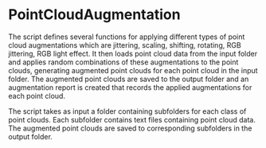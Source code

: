 # PointCloudAugmentation


The script defines several functions for applying different types of point cloud augmentations which are jittering, scaling, shifting, rotating, RGB jittering, RGB light effect. It then loads point cloud data from the input folder and applies random combinations of these augmentations to the point clouds, generating augmented point clouds for each point cloud in the input folder. The augmented point clouds are saved to the output folder and an augmentation report is created that records the applied augmentations for each point cloud.

The script takes as input a folder containing subfolders for each class of point clouds. Each subfolder contains text files containing point cloud data. The augmented point clouds are saved to corresponding subfolders in the output folder.
